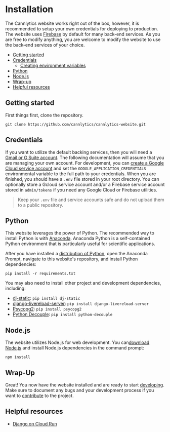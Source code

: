 # Installation

The Cannlytics website works right out of the box, however, it is recommended to setup your own credentials for deploying to production. The website uses [Firebase](https://firebase.google.com) by default for many back-end services. As you are free to modify anything, you are welcome to modify the website to use the back-end services of your choice.

* [Getting started](#getting-started)
* [Credentials](#credentials)
  - [Creating environment variables](#creating-environment-variables)
* [Python](#python)
* [Node.js](#node-js)
* [Wrap-up](#wrap-up)
* [Helpful resources](#helpful-resources)

## Getting started

First things first, clone the repository.


```shell
git clone https://github.com/cannlytics/cannlytics-website.git
```
## Credentials

If you want to utilize the default backing services, then you will need a [Gmail or G Suite account](https://accounts.google.com/SignUp). The following documentation will assume that you are managing your own account. For development, you can [create a Google Cloud service account](https://cloud.google.com/docs/authentication/getting-started) and set the `GOOGLE_APPLICATION_CREDENTIALS` environmental variable to the full path to your credentials. When you are finished, you should have a `.env` file stored in your root directory. You can optionally store a Gcloud service account and/or a Firebase service account stored in `admin/tokens` if you need any Google Cloud or Firebase utilities.

> Keep your `.env` file and service accounts safe and do not upload them to a public repository.

## Python

This website leverages the power of Python. The recommended way to install Python is with [Anaconda](https://www.anaconda.com/products/individual/get-started-commercial-edition-1). Anaconda Python is a self-contained Python environment that is particularly useful for scientific applications.

After you have installed a [distribution of Python](https://docs.conda.io/en/latest/miniconda.html), open the Anaconda Prompt, navigate to this website's repository, and install Python dependencies:

```shell
pip install -r requirements.txt
```

You may also need to install other project and development dependencies, including:

* [dj-static](https://github.com/heroku-python/dj-static): `pip install dj-static`
* [django-livereload-server](https://github.com/tjwalch/django-livereload-server): `pip install django-livereload-server`
* [Psycopg2](https://www.psycopg.org/install/): `pip install psycopg2`
* [Python Decouple](https://pypi.org/project/python-decouple/): `pip install python-decouple`

## Node.js

The website utilizes Node.js for web development. You can[download Node.js](https://nodejs.org/en/download/) and install Node.js dependencies in the command prompt:

```shell
npm install
```

## Wrap-Up

Great! You now have the website installed and are ready to start [developing](development.md). Make sure to document any bugs and your development process if you want to [contribute](contributing.md) to the project.

## Helpful resources

* [Django on Cloud Run](https://codelabs.developers.google.com/codelabs/cloud-run-django/index.html)
